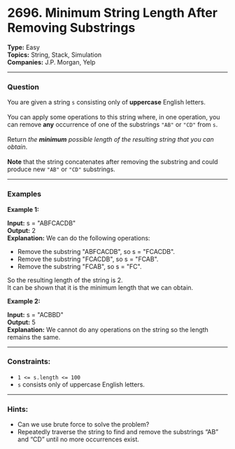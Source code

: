 # 2696. Minimum String Length After Removing Substrings

__Type:__ Easy <br>
__Topics:__ String, Stack, Simulation <br>
__Companies:__ J.P. Morgan, Yelp
<hr>

### Question

You are given a string `s` consisting only of __uppercase__ English letters.<br><br>
You can apply some operations to this string where, in one operation, you can remove __any__ occurrence of one of the substrings `"AB"` or `"CD"` from `s`.<br><br>
Return _the ___minimum___ possible length of the resulting string that you can obtain_.<br><br>
__Note__ that the string concatenates after removing the substring and could produce new `"AB"` or `"CD"` substrings.
<hr>

### Examples

__Example 1:__

__Input:__ s = "ABFCACDB" <br>
__Output:__ 2 <br>
__Explanation:__ We can do the following operations: <br>
- Remove the substring "ABFCACDB", so s = "FCACDB".
- Remove the substring "FCACDB", so s = "FCAB".
- Remove the substring "FCAB", so s = "FC".

So the resulting length of the string is 2.<br>
It can be shown that it is the minimum length that we can obtain.

__Example 2:__

__Input:__ s = "ACBBD" <br>
__Output:__ 5 <br>
__Explanation:__ We cannot do any operations on the string so the length remains the same.
<hr>

### Constraints:

- `1 <= s.length <= 100`
- `s` consists only of uppercase English letters.
<hr>

### Hints:

- Can we use brute force to solve the problem?
- Repeatedly traverse the string to find and remove the substrings “AB” and “CD” until no more occurrences exist.